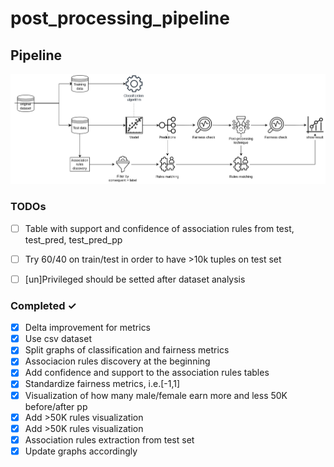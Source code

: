 # post_processing_pipeline
## Pipeline
![pipeline](/images/Experiment_pipeline.jpg)
### TODOs
- [ ] Table with support and confidence of association rules from test, test_pred, test_pred_pp
- [ ] Try 60/40 on train/test in order to have >10k tuples on test set
- [ ] [un]Privileged should be setted after dataset analysis


### Completed ✓
- [x] Delta improvement for metrics
- [x] Use csv dataset 
- [x] Split graphs of classification and fairness metrics
- [x] Associacion rules discovery at the beginning
- [x] Add confidence and support to the association rules tables 
- [x] Standardize fairness metrics, i.e.[-1,1]  
- [x] Visualization of how many male/female earn more and less 50K before/after pp 
- [x] Add >50K rules visualization
- [x] Add >50K rules visualization
- [x] Association rules extraction from test set
- [x] Update graphs accordingly